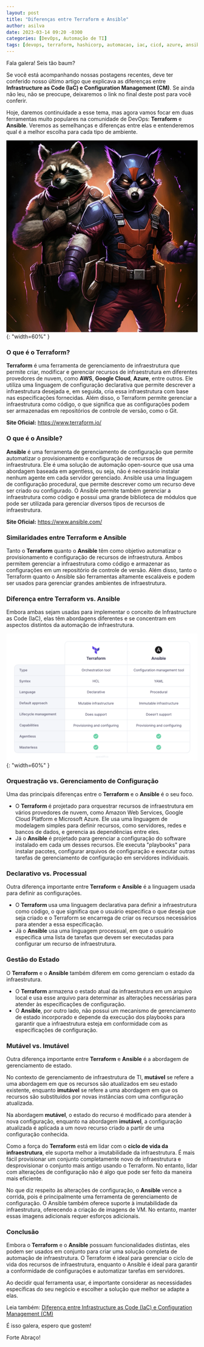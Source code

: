 ```yaml
---
layout: post
title: "Diferenças entre Terraform e Ansible"
author: asilva
date: 2023-03-14 09:20 -0300
categories: [DevOps, Automação de TI]
tags: [devops, terraform, hashicorp, automacao, iac, cicd, azure, ansible, redhat, chef, puppet, cloudformation, bicep, saltstack]
---
```


Fala galera! Seis tão baum?

Se você está acompanhando nossas postagens recentes, deve ter conferido nosso último artigo que explicava as diferenças entre **Infrastructure as Code (IaC) e Configuration Management (CM)**. Se ainda não leu, não se preocupe, deixaremos o link no final deste post para você conferir. 

Hoje, daremos continuidade a esse tema, mas agora vamos focar em duas ferramentas muito populares na comunidade de DevOps: **Terraform** e **Ansible**. Veremos as semelhanças e diferenças entre elas e entenderemos qual é a melhor escolha para cada tipo de ambiente. 

![](/assets/img/65/tfeansible01.png){: "width=60%" }

### **O que é o Terraform?**

**Terraform** é uma ferramenta de gerenciamento de infraestrutura que permite criar, modificar e gerenciar recursos de infraestrutura em diferentes provedores de nuvem, como **AWS**, **Google Cloud**, **Azure**, entre outros. Ele utiliza uma linguagem de configuração declarativa que permite descrever a infraestrutura desejada e, em seguida, cria essa infraestrutura com base nas especificações fornecidas. Além disso, o Terraform permite gerenciar a infraestrutura como código, o que significa que as configurações podem ser armazenadas em repositórios de controle de versão, como o Git.

**Site Oficial:** <a href="https://www.terraform.io/" target="_blank">https://www.terraform.io/</a>

### **O que é o Ansible?**

**Ansible** é uma ferramenta de gerenciamento de configuração que permite automatizar o provisionamento e configuração de recursos de infraestrutura. Ele é uma solução de automação open-source que usa uma abordagem baseada em agentless, ou seja, não é necessário instalar nenhum agente em cada servidor gerenciado. Ansible usa uma linguagem de configuração procedural, que permite descrever como um recurso deve ser criado ou configurado. O Ansible permite também gerenciar a infraestrutura como código e possui uma grande biblioteca de módulos que pode ser utilizada para gerenciar diversos tipos de recursos de infraestrutura.

**Site Oficial:** <a href="https://www.ansible.com/" target="_blank">https://www.ansible.com/</a>

### **Similaridades entre Terraform e Ansible**

Tanto o **Terraform** quanto o **Ansible** têm como objetivo automatizar o provisionamento e configuração de recursos de infraestrutura. Ambos permitem gerenciar a infraestrutura como código e armazenar as configurações em um repositório de controle de versão. Além disso, tanto o Terraform quanto o Ansible são ferramentas altamente escaláveis e podem ser usados para gerenciar grandes ambientes de infraestrutura.

### **Diferença entre Terraform vs. Ansible**

Embora ambas sejam usadas para implementar o conceito de Infrastructure as Code (IaC), elas têm abordagens diferentes e se concentram em aspectos distintos da automação de infraestrutura.

![](/assets/img/65/tfeansible02.png){: "width=60%" }

### **Orquestração vs. Gerenciamento de Configuração**

Uma das principais diferenças entre o **Terraform** e o **Ansible** é o seu foco. 

- O **Terraform** é projetado para orquestrar recursos de infraestrutura em vários provedores de nuvem, como Amazon Web Services, Google Cloud Platform e Microsoft Azure. Ele usa uma linguagem de modelagem simples para definir recursos, como servidores, redes e bancos de dados, e gerencia as dependências entre eles. 
- Já o **Ansible** é projetado para gerenciar a configuração do software instalado em cada um desses recursos. Ele executa "playbooks" para instalar pacotes, configurar arquivos de configuração e executar outras tarefas de gerenciamento de configuração em servidores individuais.

### **Declarativo vs. Processual**

Outra diferença importante entre **Terraform** e **Ansible** é a linguagem usada para definir as configurações. 

- O **Terraform** usa uma linguagem declarativa para definir a infraestrutura como código, o que significa que o usuário especifica o que deseja que seja criado e o Terraform se encarrega de criar os recursos necessários para atender a essa especificação. 
- Já o **Ansible** usa uma linguagem processual, em que o usuário especifica uma lista de tarefas que devem ser executadas para configurar um recurso de infraestrutura.

### **Gestão do Estado**

O **Terraform** e o **Ansible** também diferem em como gerenciam o estado da infraestrutura. 

- O **Terraform** armazena o estado atual da infraestrutura em um arquivo local e usa esse arquivo para determinar as alterações necessárias para atender às especificações de configuração. 
- O **Ansible**, por outro lado, não possui um mecanismo de gerenciamento de estado incorporado e depende da execução dos playbooks para garantir que a infraestrutura esteja em conformidade com as especificações de configuração.

### **Mutável vs. Imutável**

Outra diferença importante entre **Terraform** e **Ansible** é a abordagem de gerenciamento de estado. 

No contexto de gerenciamento de infraestrutura de TI, **mutável** se refere a uma abordagem em que os recursos são atualizados em seu estado existente, enquanto **imutável** se refere a uma abordagem em que os recursos são substituídos por novas instâncias com uma configuração atualizada. 

Na abordagem **mutável**, o estado do recurso é modificado para atender à nova configuração, enquanto na abordagem **imutável**, a configuração atualizada é aplicada a um novo recurso criado a partir de uma configuração conhecida.

Como a força do **Terraform** está em lidar com o **ciclo de vida da infraestrutura**, ele suporta melhor a imutabilidade da infraestrutura. É mais fácil provisionar um conjunto completamente novo de infraestrutura e desprovisionar o conjunto mais antigo usando o Terraform. No entanto, lidar com alterações de configuração não é algo que pode ser feito da maneira mais eficiente.

No que diz respeito às alterações de configuração, o **Ansible** vence a corrida, pois é principalmente uma ferramenta de gerenciamento de configuração. O Ansible também oferece suporte à imutabilidade da infraestrutura, oferecendo a criação de imagens de VM. No entanto, manter essas imagens adicionais requer esforços adicionais.

### **Conclusão**

Embora o **Terraform** e o **Ansible** possuam funcionalidades distintas, eles podem ser usados em conjunto para criar uma solução completa de automação de infraestrutura. O Terraform é ideal para gerenciar o ciclo de vida dos recursos de infraestrutura, enquanto o Ansible é ideal para garantir a conformidade de configurações e automatizar tarefas em servidores. 

Ao decidir qual ferramenta usar, é importante considerar as necessidades específicas do seu negócio e escolher a solução que melhor se adapte a elas.

Leia também: <a href="https://unicast.com.br/posts/diferencas-entre-infrastructure-as-code-iac-e-configuration-management-cm/" target="_blank">Diferença entre Infrastructure as Code (IaC) e Configuration Management (CM)</a>

É isso galera, espero que gostem!

Forte Abraço!
